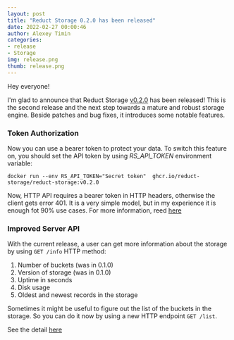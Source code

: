 ```yaml
---
layout: post 
title: "Reduct Storage 0.2.0 has been released"
date: 2022-02-27 00:00:46 
author: Alexey Timin 
categories:
- release
- Storage 
img: release.png
thumb: release.png
---
```

Hey everyone!

I'm glad to announce that Reduct Storage [v0.2.0](https://github.com/reduct-storage/reduct-storage/releases/tag/v0.2.0)
has been released! This is the second release and the next step towards a mature and robust storage engine. Beside
patches and bug fixes, it introduces some notable features.

### Token Authorization

Now you can use a bearer token to protect your data. To switch this feature on, you should set the API token by using
*RS_API_TOKEN* environment variable:

```shell
docker run --env RS_API_TOKEN="Secret token"  ghcr.io/reduct-storage/reduct-storage:v0.2.0
```

<!--more-->

Now, HTTP API requires a bearer token in HTTP headers, otherwise the client gets error 401. It is a very simple model,
but in my experience it is enough fot 90% use cases. For more information,
reed [here](https://docs.reduct-storage.dev/http-api/token-authentication)

### Improved Server API

With the current release, a user can get more information about the storage by using `GET /info` HTTP method:

1. Number of buckets (was in 0.1.0)
2. Version of storage (was in 0.1.0)
3. Uptime in seconds
4. Disk usage
5. Oldest and newest records in the storage

Sometimes it might be useful to figure out the list of the buckets in the storage. So you can do it now by using a new
HTTP endpoint `GET /list`.

See the detail [here](https://docs.reduct-storage.dev/http-api/server-api)
